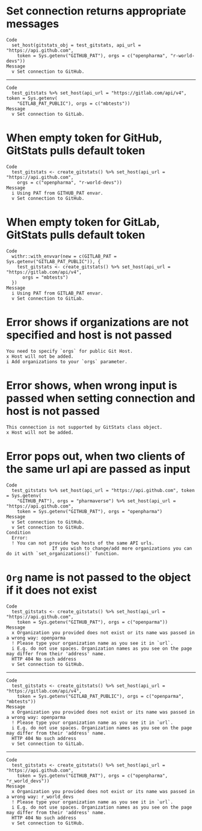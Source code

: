 # Set connection returns appropriate messages

    Code
      set_host(gitstats_obj = test_gitstats, api_url = "https://api.github.com",
        token = Sys.getenv("GITHUB_PAT"), orgs = c("openpharma", "r-world-devs"))
    Message
      v Set connection to GitHub.

---

    Code
      test_gitstats %>% set_host(api_url = "https://gitlab.com/api/v4", token = Sys.getenv(
        "GITLAB_PAT_PUBLIC"), orgs = c("mbtests"))
    Message
      v Set connection to GitLab.

# When empty token for GitHub, GitStats pulls default token

    Code
      test_gitstats <- create_gitstats() %>% set_host(api_url = "https://api.github.com",
        orgs = c("openpharma", "r-world-devs"))
    Message
      i Using PAT from GITHUB_PAT envar.
      v Set connection to GitHub.

# When empty token for GitLab, GitStats pulls default token

    Code
      withr::with_envvar(new = c(GITLAB_PAT = Sys.getenv("GITLAB_PAT_PUBLIC")), {
        test_gitstats <- create_gitstats() %>% set_host(api_url = "https://gitlab.com/api/v4",
          orgs = "mbtests")
      })
    Message
      i Using PAT from GITLAB_PAT envar.
      v Set connection to GitLab.

# Error shows if organizations are not specified and host is not passed

    You need to specify `orgs` for public Git Host.
    x Host will not be added.
    i Add organizations to your `orgs` parameter.

# Error shows, when wrong input is passed when setting connection and host is not passed

    This connection is not supported by GitStats class object.
    x Host will not be added.

# Error pops out, when two clients of the same url api are passed as input

    Code
      test_gitstats %>% set_host(api_url = "https://api.github.com", token = Sys.getenv(
        "GITHUB_PAT"), orgs = "pharmaverse") %>% set_host(api_url = "https://api.github.com",
        token = Sys.getenv("GITHUB_PAT"), orgs = "openpharma")
    Message
      v Set connection to GitHub.
      v Set connection to GitHub.
    Condition
      Error:
      ! You can not provide two hosts of the same API urls.
                     If you wish to change/add more organizations you can do it with `set_organizations()` function.

# `Org` name is not passed to the object if it does not exist

    Code
      test_gitstats <- create_gitstats() %>% set_host(api_url = "https://api.github.com",
        token = Sys.getenv("GITHUB_PAT"), orgs = c("openparma"))
    Message
      x Organization you provided does not exist or its name was passed in a wrong way: openparma
      ! Please type your organization name as you see it in `url`.
      i E.g. do not use spaces. Organization names as you see on the page may differ from their 'address' name.
      HTTP 404 No such address
      v Set connection to GitHub.

---

    Code
      test_gitstats <- create_gitstats() %>% set_host(api_url = "https://gitlab.com/api/v4",
        token = Sys.getenv("GITLAB_PAT_PUBLIC"), orgs = c("openparma", "mbtests"))
    Message
      x Organization you provided does not exist or its name was passed in a wrong way: openparma
      ! Please type your organization name as you see it in `url`.
      i E.g. do not use spaces. Organization names as you see on the page may differ from their 'address' name.
      HTTP 404 No such address
      v Set connection to GitLab.

---

    Code
      test_gitstats <- create_gitstats() %>% set_host(api_url = "https://api.github.com",
        token = Sys.getenv("GITHUB_PAT"), orgs = c("openpharma", "r_world_devs"))
    Message
      x Organization you provided does not exist or its name was passed in a wrong way: r_world_devs
      ! Please type your organization name as you see it in `url`.
      i E.g. do not use spaces. Organization names as you see on the page may differ from their 'address' name.
      HTTP 404 No such address
      v Set connection to GitHub.

